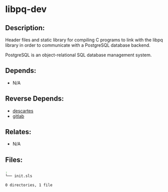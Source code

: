 # libpq-dev

## Description:

Header files and static library for compiling C programs to link with the libpq library in order to communicate with a PostgreSQL database backend.

PostgreSQL is an object-relational SQL database management system.

## Depends:

  -  N/A

## Reverse Depends:

  -  [descartes](salt/descartes)
  -  [gitlab](salt/gitlab)

## Relates:

  -  N/A

## Files:

```bash
.
└── init.sls

0 directories, 1 file
```
